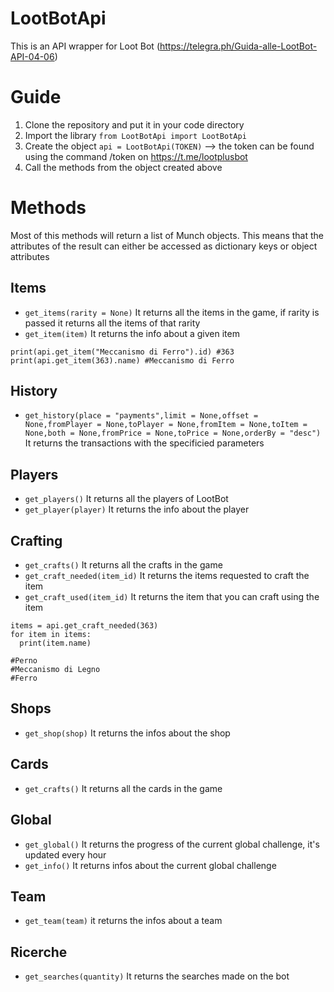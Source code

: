 # LootBotApi
This is an API wrapper for Loot Bot (https://telegra.ph/Guida-alle-LootBot-API-04-06)

# Guide
1. Clone the repository and put it in your code directory
2. Import the library
`from LootBotApi import LootBotApi`
3. Create the object `api = LootBotApi(TOKEN)` --> the token can be found using the command /token on https://t.me/lootplusbot
4. Call the methods from the object created above

# Methods
Most of this methods will return a list of Munch objects.
This means that the attributes of the result can either be accessed as dictionary keys or object attributes
## Items
* `get_items(rarity = None)` It returns all the items in the game, if rarity is passed it returns all the items of that rarity
* `get_item(item)` It returns the info about a given item
```
print(api.get_item("Meccanismo di Ferro").id) #363
print(api.get_item(363).name) #Meccanismo di Ferro
```
## History
* `get_history(place = "payments",limit = None,offset = None,fromPlayer = None,toPlayer = None,fromItem = None,toItem = None,both = None,fromPrice = None,toPrice = None,orderBy = "desc")` It returns the transactions with the specificied parameters

## Players
* `get_players()` It returns all the players of LootBot
* `get_player(player)` It returns the info about the player

## Crafting
* `get_crafts()` It returns all the crafts in the game
* `get_craft_needed(item_id)` It returns the items requested to craft the item
* `get_craft_used(item_id)` It returns the item that you can craft using the item
```
items = api.get_craft_needed(363)
for item in items:
  print(item.name)

#Perno
#Meccanismo di Legno
#Ferro
```

## Shops
* `get_shop(shop)` It returns the infos about the shop

## Cards
* `get_crafts()` It returns all the cards in the game

## Global
* `get_global()` It returns the progress of the current global challenge, it's updated every hour
* `get_info()` It returns infos about the current global challenge

## Team
* `get_team(team)` it returns the infos about a team

## Ricerche
* `get_searches(quantity)` It returns the searches made on the bot
